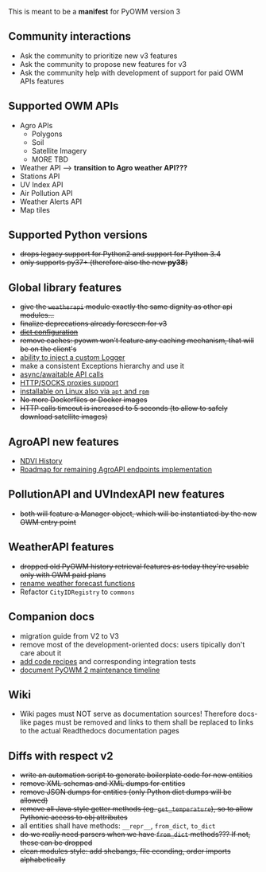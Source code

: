 This is meant to be a **manifest** for PyOWM version 3

## Community interactions
- Ask the community to prioritize new v3 features
- Ask the community to propose new features for v3
- Ask the community help with development of support for paid OWM APIs features


## Supported OWM APIs
- Agro APIs
    - Polygons
    - Soil
    - Satellite Imagery
    - MORE TBD
- Weather API --> **transition to Agro weather API???**
- Stations API
- UV Index API
- Air Pollution API
- Weather Alerts API
- Map tiles

## Supported Python versions
- ~~drops legacy support for Python2 and support for Python 3.4~~
- ~~only supports py37+ (therefore also the new **py38**)~~

## Global library features
- ~~give the `weatherapi` module exactly the same dignity as other api modules...~~
- ~~finalize deprecations already foreseen for v3~~
- ~~[dict configuration](https://github.com/csparpa/pyowm/issues/248)~~
- ~~remove caches: pyowm won't feature any caching mechanism, that will be on the client's~~
- [ability to inject a custom Logger](https://github.com/csparpa/pyowm/issues/285)
- make a consistent Exceptions hierarchy and use it
- [async/awaitable API calls](https://github.com/csparpa/pyowm/issues/246)
- [HTTP/SOCKS proxies support](https://github.com/csparpa/pyowm/issues/233)
- [installable on Linux also via `apt` and `rpm`](https://github.com/csparpa/pyowm/issues/98)
- ~~No more Dockerfiles or Docker images~~
- ~~HTTP calls timeout is increased to 5 seconds (to allow to safely download satellite images)~~

## AgroAPI new features
 - [NDVI History](https://github.com/csparpa/pyowm/issues/274)
 - [Roadmap for remaining AgroAPI endpoints implementation](https://github.com/csparpa/pyowm/issues/273)

## PollutionAPI and UVIndexAPI new features
 - ~~both will feature a Manager object, which will be instantiated by the new OWM entry point~~

## WeatherAPI features
 - ~~dropped old PyOWM history retrieval features as today they're usable only with OWM paid plans~~
 - [rename weather forecast functions](https://github.com/csparpa/pyowm/issues/42)
 - Refactor `CityIDRegistry` to `commons`

## Companion docs
- migration guide from V2 to V3
- remove most of the development-oriented docs: users tipically don't care about it
- [add code recipes](https://github.com/csparpa/pyowm/issues/262) and corresponding integration tests
- [document PyOWM 2 maintenance timeline](https://github.com/csparpa/pyowm/issues/265)

## Wiki
- Wiki pages must NOT serve as documentation sources! Therefore docs-like pages must be removed and links to them shall be replaced to links to the actual Readthedocs documentation pages

## Diffs with respect v2
- ~~write an automation script to generate boilerplate code for new entities~~
- ~~remove XML schemas and XML dumps for entities~~
- ~~remove JSON dumps for entities (only Python dict dumps will be allowed)~~
- ~~remove all Java style getter methods (eg. `get_temperature`), so to allow Pythonic access to obj attributes~~
- all entities shall have methods: `__repr__`, `from_dict`, `to_dict`
- ~~do we really need parsers when we have `from_dict` methods??? If not, these can be dropped~~
- ~~clean modules style: add shebangs, file econding, order imports alphabetically~~